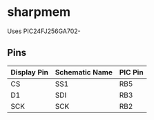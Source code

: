 # sharpmem
Uses PIC24FJ256GA702-

## Pins
| Display Pin  | Schematic Name    |   PIC Pin  |
| ------------ | ----------------- | ---------- |
| CS           | SS1               | RB5        |
| D1           | SDI               | RB3        |
| SCK          | SCK               | RB2        |
